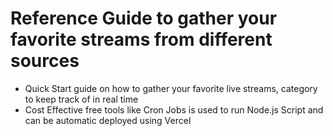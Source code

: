 # Reference Guide  to gather your favorite streams from different sources

-  Quick Start guide on how to gather your favorite live streams, category to keep track of in real time
-  Cost Effective free tools like Cron Jobs is used to run  Node.js Script and can be automatic deployed using Vercel
